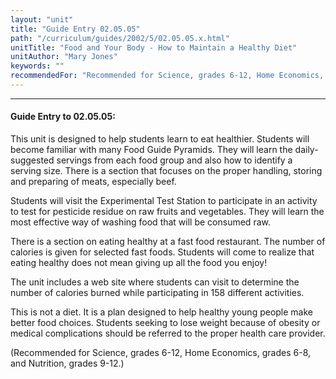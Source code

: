 ```yaml
---
layout: "unit"
title: "Guide Entry 02.05.05"
path: "/curriculum/guides/2002/5/02.05.05.x.html"
unitTitle: "Food and Your Body - How to Maintain a Healthy Diet"
unitAuthor: "Mary Jones"
keywords: ""
recommendedFor: "Recommended for Science, grades 6-12, Home Economics, grades 6-8, and Nutrition, grades 9-12."
---
```

<body>
<hr/>
<h4>
Guide Entry to 02.05.05:
</h4>
<p>
This unit is designed to help students learn to eat healthier. Students will become familiar with many Food Guide Pyramids. They will learn the daily-suggested servings from each food group and also how to identify a serving size. There is a section that focuses on the proper handling, storing and preparing of meats, especially beef.
</p>
<p>
Students will visit the Experimental Test Station to participate in an activity to test for pesticide residue on raw fruits and vegetables. They will learn the most effective way of washing food that will be consumed raw.
</p>
<p>
There is a section on eating healthy at a fast food restaurant. The number of calories is given for selected fast foods. Students will come to realize that eating healthy does not mean giving up all the food you enjoy!
</p>
<p>
The unit includes a web site where students can visit to determine the number of calories burned while participating in 158 different activities.
</p>
<p>
This is not a diet. It is a plan designed to help healthy young people make better food choices. Students seeking to lose weight because of obesity or medical complications should be referred to the proper health care provider.
</p>
<p>
(Recommended for Science, grades 6-12, Home Economics, grades 6-8, and Nutrition, grades 9-12.)
</p>
</body>